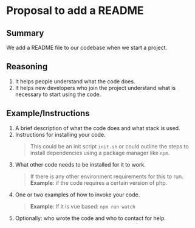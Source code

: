 
# Proposal to add a README

## Summary
We add a README file to our codebase when we start a project.

## Reasoning
1. It helps people understand what the code does.
2. It helps new developers who join the project understand what is necessary to start using the code.

## Example/Instructions
1. A brief description of what the code does and what stack is used.
2. Instructions for installing your code.
   > This could be an init script `init.sh` or could outline the steps to install dependencies using a package manager like `npm`.
3. What other code needs to be installed for it to work.
   > If there is any other environment requirements for this to run. **Example**: if the code requires a certain version of php.
4. One or two examples of how to invoke your code.
   > **Example**: If it is vue based: `npm run watch`
5. Optionally: who wrote the code and who to contact for help.